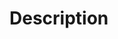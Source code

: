 <!--
 * @Author: your name
 * @Date: 2020-02-13 17:14:49
 * @LastEditTime : 2020-02-13 17:25:00
 * @LastEditors  : Please set LastEditors
 * @Description: In User Settings EditD
 * @FilePath: \Sub1G\README.md
 -->
# Description
